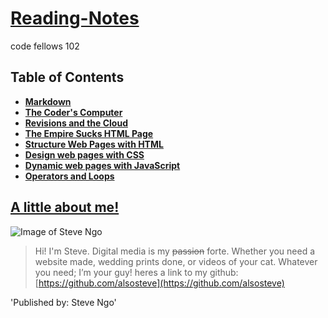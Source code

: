 # [Reading-Notes](https://alsosteve.github.io/reading-notes/)
code fellows 102

## Table of Contents

* [**Markdown**](https://alsosteve.github.io/reading-notes/markdown)
* [**The Coder's Computer**](https://alsosteve.github.io/reading-notes/thecoderscomputer)
* [**Revisions and the Cloud**](https://alsosteve.github.io/reading-notes/revisionsandthecloud)
* [**The Empire Sucks HTML Page**](https://alsosteve.github.io/empire_sucks/)
* [**Structure Web Pages with HTML**](https://alsosteve.github.io/reading-notes/structurewebpages)
* [**Design web pages with CSS**](https://alsosteve.github.io/reading-notes/designwithcss)
* [**Dynamic web pages with JavaScript**](https://alsosteve.github.io/reading-notes/dynamicjavascript)
* [**Operators and Loops**](https://alsosteve.github.io/reading-notes/opsandloops)

## <ins> A little about me! </ins>

![Image of Steve Ngo](https://avatars.githubusercontent.com/u/87996914?v=4)

> Hi! I'm Steve. Digital media is my ~~passion~~ forte. Whether you need a website made, wedding prints done, or videos of your cat. Whatever you need;
I’m your guy! heres a link to my github: [https://github.com/alsosteve](https://github.com/alsosteve)


'Published by: Steve Ngo'
